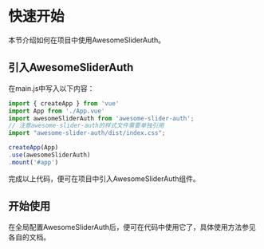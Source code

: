 # 快速开始
本节介绍如何在项目中使用AwesomeSliderAuth。

## 引入AwesomeSliderAuth
在main.js中写入以下内容：
```js
import { createApp } from 'vue'
import App from './App.vue'
import awesomeSliderAuth from 'awesome-slider-auth';
// 注意awesome-slider-auth的样式文件需要单独引用
import "awesome-slider-auth/dist/index.css";

createApp(App)
.use(awesomeSliderAuth)
.mount('#app')
```
完成以上代码，便可在项目中引入AwesomeSliderAuth组件。
## 开始使用
在全局配置AwesomeSliderAuth后，便可在代码中使用它了，具体使用方法参见各自的文档。
